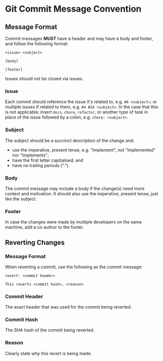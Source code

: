 # Git Commit Message Convention

## Message Format

Commit messages **MUST** have a header and may have a body and footer,
and follow the following format:
```
<issue> <subject>

[body]

[footer]
```

Issues should not be closed via issues.

### Issue

Each commit should reference the issue it's related to, e.g. `#8 <subject>`;
or multiple issues if related to them, e.g. `#4 #16 <subject>`.
In the case that this is not applicable; insert `docs`, `chore`, `refactor`,
or another type of task in place of the issue followed by a colon,
e.g. `chore: <subject>`.

### Subject

The subject should be a succinct description of the change and:
- use the imperative, present tense, e.g. "Implement", not "Implemented" nor "Implements";
- have the first letter capitalised; and
- have no trailing periods (".").

### Body

The commit message may include a body if the change(s) need more context and motivation.
It should also  use the imperative, present tense; just like the subject.

### Footer

In case the changes were made by multiple developers on the same machine,
add a co-author to the footer.

## Reverting Changes

### Message Format

When reverting a commit, use the following as the commit message:
```
revert: <commit header>

This reverts <commit hash>, <reason>
```

### Commit Header

The exact header that was used for the commit being reverted.

### Commit Hash

The SHA hash of the commit being reverted.

### Reason

Clearly state why this revert is being made.
